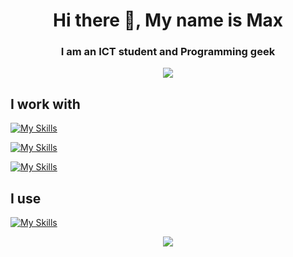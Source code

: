 <h1 align="center"> Hi there 👋, My name is Max</h1>
<h3 align="center">I am an ICT student and Programming geek</h3>


<p align="center">
  <img src="https://media.tenor.com/giNrzT0tQGsAAAAj/bonfire-dark-souls.gif" />
</p>


<h2 align="left">I work with</h2>

[![My Skills](https://skillicons.dev/icons?i=python,c,cpp)](https://skillicons.dev)

[![My Skills](https://skillicons.dev/icons?i=html,css,js,ts)](https://skillicons.dev)

[![My Skills](https://skillicons.dev/icons?i=unity,fastapi,react,postgres,pytorch)](https://skillicons.dev)

<h2 align="left">I use</h2>

[![My Skills](https://skillicons.dev/icons?i=vscode,discord,docker,blender)](https://skillicons.dev)


<p align="center">
   <img src="https://streak-stats.demolab.com/?user=MxPy" />  
</p>
